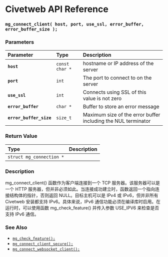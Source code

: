 # Civetweb API Reference

### `mg_connect_client( host, port, use_ssl, error_buffer, error_buffer_size );`

### Parameters

| Parameter | Type | Description |
| :--- | :--- | :--- |
|**`host`**|`const char *`|hostname or IP address of the server|
|**`port`**|`int`|The port to connect to on the server|
|**`use_ssl`**|`int`|Connects using SSL of this value is not zero|
|**`error_buffer`**|`char *`|Buffer to store an error message|
|**`error_buffer_size`**|`size_t`|Maximum size of the error buffer including the NUL terminator|

### Return Value

| Type | Description |
| :--- | :--- |
|`struct mg_connection *`||

### Description

mg_connect_client() 函数作为客户端连接到一个 TCP 服务器。该服务器可以是一个 HTTP 服务器，但并非必须如此。当连接成功建立时，函数返回一个指向连接结构体的指针，否则返回 NULL。目标主机可以是 IPv4 或 IPv6，但并非所有 Civetweb 安装都支持 IPv6。具体来说，IPv6 通信功能必须在编译库时启用。在运行时，可以使用函数 mg_check_feature() 并传入参数 USE_IPV6 来检查是否支持 IPv6 通信。
 
### See Also

* [`mg_check_feature();`](mg_check_feature.md)
* [`mg_connect_client_secure();`](mg_connect_client_secure.md)
* [`mg_connect_websocket_client();`](mg_connect_websocket_client.md)
